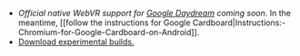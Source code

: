 * _Official native WebVR support for [Google Daydream](https://vr.google.com/daydream/) coming soon_. In the meantime, [[follow the instructions for Google Cardboard|Instructions:-Chromium-for-Google-Cardboard-on-Android]].
* [Download experimental builds.](https://webvr.info/get-chrome/)

